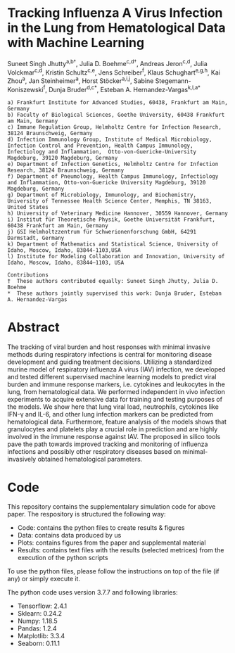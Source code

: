 # Tracking Influenza A Virus Infection in the Lung from Hematological Data with Machine Learning
Suneet Singh Jhutty<sup>a,b†</sup>, Julia D. Boehme<sup>c,d†</sup>, Andreas Jeron<sup>c,d</sup>, Julia Volckmar<sup>c,d</sup>, Kristin Schultz<sup>c,e</sup>, Jens Schreiber<sup>f</sup>, Klaus Schughart<sup>e,g,h</sup>, Kai Zhou<sup>a</sup>, Jan Steinheimer<sup>a</sup>, Horst Stöcker<sup>a,i,j</sup>, Sabine Stegemann-Koniszewski<sup>f</sup>, Dunja Bruder<sup>d,c*</sup>, Esteban A. Hernandez-Vargas<sup>k,l,a*</sup>
  
    a) Frankfurt Institute for Advanced Studies, 60438, Frankfurt am Main, Germany
    b) Faculty of Biological Sciences, Goethe University, 60438 Frankfurt am Main, Germany
    c) Immune Regulation Group, Helmholtz Centre for Infection Research, 38124 Braunschweig, Germany
    d) Infection Immunology Group, Institute of Medical Microbiology, Infection Control and Prevention, Health Campus Immunology, Infectiology and Inflammation,  Otto-von-Guericke-University Magdeburg, 39120 Magdeburg, Germany
    e) Department of Infection Genetics, Helmholtz Centre for Infection Research, 38124 Braunschweig, Germany
    f) Department of Pneumology, Health Campus Immunology, Infectiology and Inflammation, Otto-von-Guericke University Magdeburg, 39120 Magdeburg, Germany
    g) Department of Microbiology, Immunology, and Biochemistry, University of Tennessee Health Science Center, Memphis, TN 38163, United States
    h) University of Veterinary Medicine Hannover, 30559 Hannover, Germany
    i) Institut für Theoretische Physik, Goethe Universität Frankfurt, 60438 Frankfurt am Main, Germany
    j) GSI Helmholtzzentrum für Schwerionenforschung GmbH, 64291 Darmstadt, Germany
    k) Department of Mathematics and Statistical Science, University of Idaho, Moscow, Idaho, 83844-1103,USA
    l) Institute for Modeling Collaboration and Innovation, University of Idaho, Moscow, Idaho, 83844–1103, USA

    Contributions
    †  These authors contributed equally: Suneet Singh Jhutty, Julia D. Boehme
    *  These authors jointly supervised this work: Dunja Bruder, Esteban A. Hernandez-Vargas

# Abstract
The tracking of viral burden and host responses with minimal invasive methods during respiratory infections is central for monitoring disease development and guiding treatment decisions. Utilizing a standardized murine model of respiratory influenza A virus (IAV) infection, we developed and tested different supervised machine learning models to predict viral burden and immune response markers, i.e. cytokines and leukocytes in the lung, from hematological data. We performed independent in vivo infection experiments to acquire extensive data for training and testing purposes of the models. We show here that lung viral load, neutrophils, cytokines like IFN-γ and IL-6, and other lung infection markers can be predicted from hematological data. Furthermore, feature analysis of the models shows that granulocytes and platelets play a crucial role in prediction and are highly involved in the immune response against IAV. The proposed in silico tools pave the path towards improved tracking and monitoring of influenza infections and possibly other respiratory diseases based on minimal-invasively obtained hematological parameters.

# Code
This repository contains the supplementalary simulation code for above paper.
The respository is structured the following way:
- Code: contains the python files to create results & figures
- Data: contains data produced by us
- Plots: contains figures from the paper and supplemental material
- Results: contains text files with the results (selected metrices) from the execution of the python scripts 

To use the python files, please follow the instructions on top of the file (if any) or simply execute it.

The python code uses version 3.7.7 and following libraries:
- Tensorflow: 2.4.1
- Sklearn:    0.24.2
- Numpy:      1.18.5
- Pandas:     1.2.4
- Matplotlib: 3.3.4
- Seaborn:    0.11.1
